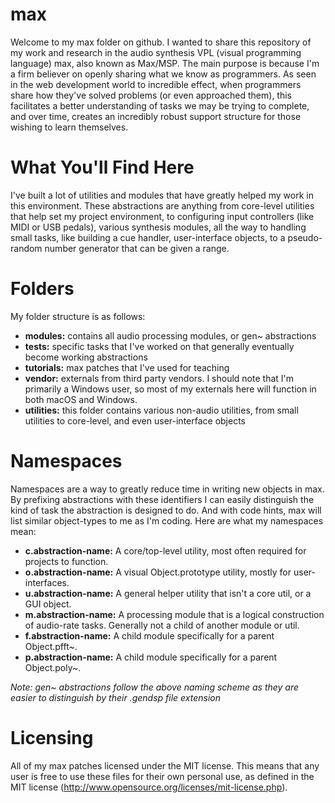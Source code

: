 # max
Welcome to my max folder on github. I wanted to share this repository of my work and research in the audio synthesis VPL (visual programming language) max, also known as Max/MSP. The main purpose is because I'm a firm believer on openly sharing what we know as programmers. As seen in the web development world to incredible effect, when programmers share how they've solved problems (or even approached them), this facilitates a better understanding of tasks we may be trying to complete, and over time, creates an incredibly robust support structure for those wishing to learn themselves.

# What You'll Find Here
I've built a lot of utilities and modules that have greatly helped my work in this environment. These abstractions are anything from core-level utilities that help set my project environment, to configuring input controllers (like MIDI or USB pedals), various synthesis modules, all the way to handling small tasks, like building a cue handler, user-interface objects, to a pseudo-random number generator that can be given a range.

# Folders
My folder structure is as follows:

- **modules:** contains all audio processing modules, or gen~ abstractions
- **tests:** specific tasks that I've worked on that generally eventually become working abstractions
- **tutorials:** max patches that I've used for teaching
- **vendor:** externals from third party vendors. I should note that I'm primarily a Windows user, so most of my externals here will function in both macOS and Windows.
- **utilities:** this folder contains various non-audio utilities, from small utilities to core-level, and even user-interface objects

# Namespaces
Namespaces are a way to greatly reduce time in writing new objects in max. By prefixing abstractions with these identifiers I can easily distinguish the kind of task the abstraction is designed to do. And with code hints, max will list similar object-types to me as I'm coding. Here are what my namespaces mean:

- **c.abstraction-name:** A core/top-level utility, most often required for projects to function.
- **o.abstraction-name:** A visual Object.prototype utility, mostly for user-interfaces.
- **u.abstraction-name:** A general helper utility that isn't a core util, or a GUI object.
- **m.abstraction-name:** A processing module that is a logical construction of audio-rate tasks. Generally not a child of another module or util.
- **f.abstraction-name:** A child module specifically for a parent Object.pfft~.
- **p.abstraction-name:** A child module specifically for a parent Object.poly~.

*Note: gen~ abstractions follow the above naming scheme as they are easier to distinguish by their .gendsp file extension*

# Licensing
All of my max patches licensed under the MIT license. This means that any user is free to use these files for their own personal use, as defined in the MIT license (http://www.opensource.org/licenses/mit-license.php).

